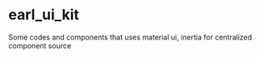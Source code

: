 # earl_ui_kit

Some codes and components that uses material ui, inertia for centralized component source

